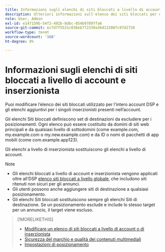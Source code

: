 ```yaml
---
title: Informazioni sugli elenchi di siti bloccati a livello di account e inserzionista
description: Ulteriori informazioni sull'elenco dei siti bloccati per un account o un inserzionista.
role: User, Admin
exl-id: e147159b-54f2-492b-8dbc-054b97897fa6
source-git-commit: ec7d7f5531c038eb772339a36d13208fc97d2728
workflow-type: tm+mt
source-wordcount: '168'
ht-degree: 0%

---
```


# Informazioni sugli elenchi di siti bloccati a livello di account e inserzionista

Puoi modificare l’elenco dei siti bloccati utilizzato per l’intero account DSP e gli elenchi aggiuntivi per i singoli inserzionisti presenti nell’account.

Gli elenchi Siti bloccati definiscono set di destinazioni da escludere per i posizionamenti. Ogni elenco può essere costituito da domini di siti web principali e da qualsiasi livello di sottodomini (come example.com, my.example.com o my.new.example.com) e da ID o nomi di pacchetti di app mobili (come com.example.app123).

Gli elenchi a livello di inserzionista sostituiscono gli elenchi a livello di account.

>[!NOTE]
>
>* Gli elenchi bloccati a livello di account e inserzionista vengono applicati oltre all’DSP [elenco siti bloccati a livello globale](/help/dsp/introduction/features/brand-safety-media-quality.md#global-blocked-sites), che includono siti ritenuti non sicuri per gli annunci.
>* Gli utenti possono anche aggiungere siti di destinazione a qualsiasi posizionamento.
>* Gli elenchi Siti bloccati sostituiscono sempre gli elenchi Siti di destinazione. Se un posizionamento esclude e include lo stesso target per un annuncio, il target viene escluso.

>[!MORELIKETHIS]
>
>* [Modificare un elenco di siti bloccati a livello di account o di inserzionista](/help/dsp/admin/blocked-sites-list-edit.md)
>* [Sicurezza del marchio e qualità dei contenuti multimediali](/help/dsp/introduction/features/brand-safety-media-quality.md)
>* [Impostazioni di posizionamento](/help/dsp/campaign-management/placements/placement-settings.md)
